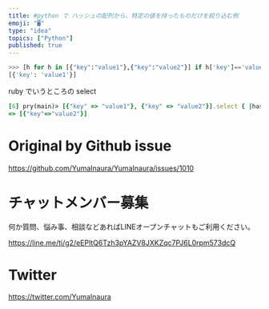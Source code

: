 ```yaml
---
title: #python で ハッシュの配列から、特定の値を持ったものだけを絞り込む例
emoji: "🖥"
type: "idea"
topics: ["Python"]
published: true
---
```



```py
>>> [h for h in [{"key":"value1"},{"key":"value2"}] if h['key']=='value1' ]
[{'key': 'value1'}]
```

ruby でいうところの select

```rb
[6] pry(main)> [{"key" => "value1"}, {"key" => "value2"}].select { |hash| hash['key'] == 'value2' }
=> [{"key"=>"value2"}]
```

# Original by Github issue

https://github.com/YumaInaura/YumaInaura/issues/1010








<!-- Update From Qiita API -->

# チャットメンバー募集


何か質問、悩み事、相談などあればLINEオープンチャットもご利用ください。

https://line.me/ti/g2/eEPltQ6Tzh3pYAZV8JXKZqc7PJ6L0rpm573dcQ





# Twitter


https://twitter.com/YumaInaura


<!-- Update From Qiita API -->


